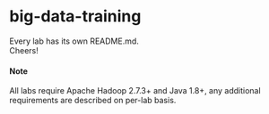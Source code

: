 # big-data-training
Every lab has its own README.md.  
Cheers!  
#### Note
All labs require Apache Hadoop 2.7.3+ and Java 1.8+, any additional requirements are described on per-lab basis.
